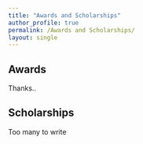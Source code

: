 ```yaml
---
title: "Awards and Scholarships"
author_profile: true
permalink: /Awards and Scholarships/
layout: single
---
```


## Awards

Thanks..

## Scholarships

Too many to write
